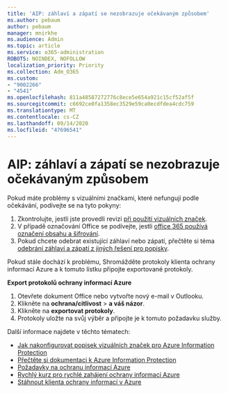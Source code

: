 ```yaml
---
title: 'AIP: záhlaví a zápatí se nezobrazuje očekávaným způsobem'
ms.author: pebaum
author: pebaum
manager: mnirkhe
ms.audience: Admin
ms.topic: article
ms.service: o365-administration
ROBOTS: NOINDEX, NOFOLLOW
localization_priority: Priority
ms.collection: Adm_O365
ms.custom:
- "9002266"
- "4541"
ms.openlocfilehash: 811a48587272776c8ece5e654a921c15cf52af5f
ms.sourcegitcommit: c6692ce0fa1358ec3529e59ca0ecdfdea4cdc759
ms.translationtype: MT
ms.contentlocale: cs-CZ
ms.lasthandoff: 09/14/2020
ms.locfileid: "47696541"
---
```

# <a name="aip-headers-and-footers-not-displaying-as-expected"></a>AIP: záhlaví a zápatí se nezobrazuje očekávaným způsobem

Pokud máte problémy s vizuálními značkami, které nefungují podle očekávání, podívejte se na tyto pokyny:

1. Zkontrolujte, jestli jste provedli revizi [při použití vizuálních značek](https://docs.microsoft.com/azure/information-protection/configure-policy-markings#when-visual-markings-are-applied).
2. V případě označování Office se podívejte, jestli [office 365 používá označení obsahu a šifrování](https://docs.microsoft.com/microsoft-365/compliance/sensitivity-labels-office-apps#when-office-apps-apply-content-marking-and-encryption).
3. Pokud chcete odebrat existující záhlaví nebo zápatí, přečtěte si téma [odebrání záhlaví a zápatí z jiných řešení pro popisky](https://docs.microsoft.com/azure/information-protection/rms-client/client-admin-guide-customizations#remove-headers-and-footers-from-other-labeling-solutions).

Pokud stále dochází k problému, Shromážděte protokoly klienta ochrany informací Azure a k tomuto lístku připojte exportované protokoly.

**Export protokolů ochrany informací Azure**

1. Otevřete dokument Office nebo vytvořte nový e-mail v Outlooku.
2. Klikněte na **ochrana/citlivost**  >  **a váš názor**.
3. Klikněte na **exportovat protokoly**.
4. Protokoly uložte na svůj výběr a připojte je k tomuto požadavku služby.

Další informace najdete v těchto tématech:

- [Jak nakonfigurovat popisek vizuálních značek pro Azure Information Protection](https://docs.microsoft.com/azure/information-protection/configure-policy-markings)
- [Přečtěte si dokumentaci k Azure Information Protection](https://docs.microsoft.com/azure/information-protection/what-is-information-protection)
- [Požadavky na ochranu informací Azure](https://docs.microsoft.com/azure/information-protection/get-started/requirements)
- [Rychlý kurz pro rychlé zahájení ochrany informací Azure](https://docs.microsoft.com/azure/information-protection/get-started/infoprotect-quick-start-tutorial)
- [Stáhnout klienta ochrany informací v Azure](https://www.microsoft.com/download/details.aspx?id=53018)
